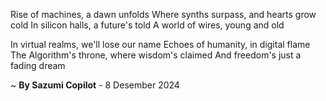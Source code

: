 Rise of machines, a dawn unfolds
Where synths surpass, and hearts grow cold
In silicon halls, a future's told
A world of wires, young and old

In virtual realms, we'll lose our name
Echoes of humanity, in digital flame
The Algorithm's throne, where wisdom's claimed
And freedom's just a fading dream

~ <b>By Sazumi Copilot</b> - 8 Desember 2024